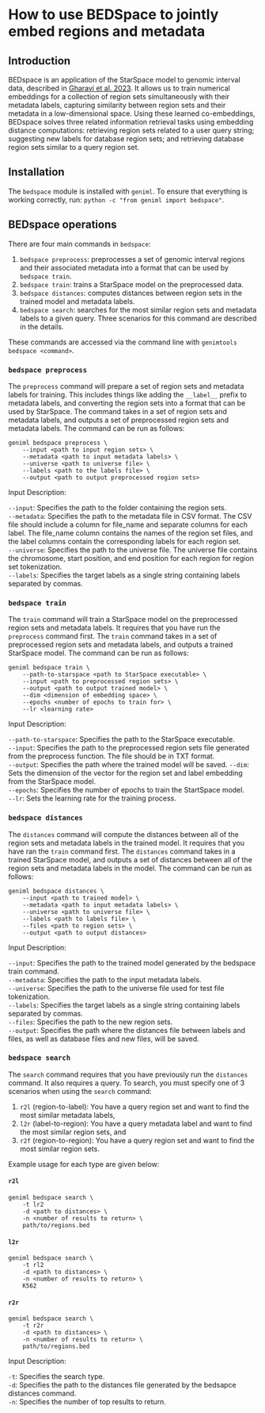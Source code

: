 # How to use BEDSpace to jointly embed regions and metadata

## Introduction

BEDspace is an application of the StarSpace model to genomic interval data, described in [Gharavi et al. 2023](../../citations.md). It allows us to train numerical embeddings for a collection of region sets simultaneously with their metadata labels, capturing similarity between region sets and their metadata in a low-dimensional space. Using these learned co-embeddings, BEDspace solves three related information retrieval tasks using embedding distance computations: retrieving region sets related to a user query string; suggesting new labels for database region sets; and retrieving database region sets similar to a query region set.

## Installation

The `bedspace` module is installed with `geniml`. To ensure that everything is working correctly, run: `python -c "from geniml import bedspace"`. 

## BEDspace operations

There are four main commands in `bedspace`:

1. `bedspace preprocess`: preprocesses a set of genomic interval regions and their associated metadata into a format that can be used by `bedspace train`.
2. `bedspace train`: trains a StarSpace model on the preprocessed data.
3. `bedspace distances`: computes distances between region sets in the trained model and metadata labels.
4. `bedspace search`: searches for the most similar region sets and metadata labels to a given query. Three scenarios for this command are described in the details.

These commands are accessed via the command line with `genimtools bedspace <command>`.

### `bedspace preprocess`

The `preprocess` command will prepare a set of region sets and metadata labels for training. This includes things like adding the `__label__` prefix to metadata labels, and converting the region sets into a format that can be used by StarSpace. The command takes in a set of region sets and metadata labels, and outputs a set of preprocessed region sets and metadata labels. The command can be run as follows:

```console
geniml bedspace preprocess \
    --input <path to input region sets> \
    --metadata <path to input metadata labels> \
    --universe <path to universe file> \
    --labels <path to the labels file> \
    --output <path to output preprocessed region sets>
```

Input Description:

`--input`: Specifies the path to the folder containing the region sets.  
`--metadata`: Specifies the path to the metadata file in CSV format. The CSV file should include a column for file_name and separate columns for each label. The file_name column contains the names of the region set files, and the label columns contain the corresponding labels for each region set.  
`--universe`: Specifies the path to the universe file. The universe file contains the chromosome, start position, and end position for each region for region set tokenization.  
`--labels`: Specifies the target labels as a single string containing labels separated by commas.  


### `bedspace train`

The `train` command will train a StarSpace model on the preprocessed region sets and metadata labels. It requires that you have run the `preprocess` command first. The `train` command takes in a set of preprocessed region sets and metadata labels, and outputs a trained StarSpace model. The command can be run as follows:

```console
geniml bedspace train \
    --path-to-starspace <path to StarSpace executable> \
    --input <path to preprocessed region sets> \
    --output <path to output trained model> \
    --dim <dimension of embedding space> \
    --epochs <number of epochs to train for> \
    --lr <learning rate>
```

Input Description:

`--path-to-starspace`: Specifies the path to the StarSpace executable.  
`--input`: Specifies the path to the preprocessed region sets file generated from the preprocess function. The file should be in TXT format.  
`--output`: Specifies the path where the trained model will be saved. 
`--dim`: Sets the dimension of the vector for the region set and label embedding from the StarSpace model.  
`--epochs`: Specifies the number of epochs to train the StartSpace model.  
`--lr`: Sets the learning rate for the training process.  

### `bedspace distances`

The `distances` command will compute the distances between all of the region sets and metadata labels in the trained model. It requires that you have ran the `train` command first. The `distances` command takes in a trained StarSpace model, and outputs a set of distances between all of the region sets and metadata labels in the model. The command can be run as follows:

```console
geniml bedspace distances \
    --input <path to trained model> \
    --metadata <path to input metadata labels> \
    --universe <path to universe file> \
    --labels <path to labels file> \
    --files <path to region sets> \
    --output <path to output distances>
```

Input Description:

`--input`: Specifies the path to the trained model generated by the bedspace train command.  
`--metadata`: Specifies the path to the input metadata labels.  
`--universe`: Specifies the path to the universe file used for test file tokenization.  
`--labels`: Specifies the target labels as a single string containing labels separated by commas.  
`--files`: Specifies the path to the new region sets.  
`--output`: Specifies the path where the distances file between labels and files, as well as database files and new files, will be saved.  



### `bedspace search`

The `search` command requires that you have previously run the `distances` command.  It also requires a query. To search, you must specify one of 3 scenarios when using the `search` command:

1. `r2l` (region-to-label): You have a query region set and want to find the most similar metadata labels,
2. `l2r` (label-to-region): You have a query metadata label and want to find the most similar region sets, and
3. `r2f` (region-to-region): You have a query region set and want to find the most similar region sets.

Example usage for each type are given below:

#### `r2l`
```console
geniml bedspace search \
    -t lr2
    -d <path to distances> \
    -n <number of results to return> \
    path/to/regions.bed
```

#### `l2r`
```console
geniml bedspace search \
    -t rl2
    -d <path to distances> \
    -n <number of results to return> \
    K562
```

#### `r2r`
```console
geniml bedspace search \
    -t r2r
    -d <path to distances> \
    -n <number of results to return> \
    path/to/regions.bed
```

Input Description:

`-t`: Specifies the search type.  
`-d`: Specifies the path to the distances file generated by the bedsapce distances command.  
`-n`: Specifies the number of top results to return.  


